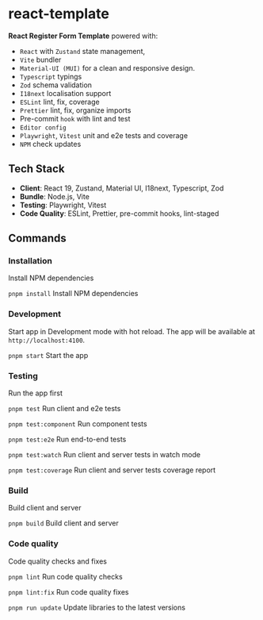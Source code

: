 # react-template

**React Register Form Template** powered with:
- `React` with `Zustand` state management,
- `Vite` bundler
- `Material-UI (MUI)` for a clean and responsive design.
- `Typescript` typings
- `Zod` schema validation
- `I18next` localisation support
- `ESLint` lint, fix, coverage
- `Prettier` lint, fix, organize imports
- Pre-commit `hook` with lint and test
- `Editor config`
- `Playwright`, `Vitest` unit and e2e tests and coverage
- `NPM` check updates

## Tech Stack
- **Client**: React 19, Zustand, Material UI, I18next, Typescript, Zod
- **Bundle**: Node.js, Vite
- **Testing**: Playwright, Vitest
- **Code Quality**: ESLint, Prettier, pre-commit hooks, lint-staged

## Commands

### Installation

Install NPM dependencies

`pnpm install` Install NPM dependencies

### Development

Start app in Development mode with hot reload.
The app will be available at `http://localhost:4100`.

`pnpm start` Start the app

### Testing

Run the app first

`pnpm test` Run client and e2e tests

`pnpm test:component` Run component tests

`pnpm test:e2e` Run end-to-end tests

`pnpm test:watch` Run client and server tests in watch mode

`pnpm test:coverage` Run client and server tests coverage report

### Build

Build client and server

`pnpm build` Build client and server

### Code quality

Code quality checks and fixes

`pnpm lint` Run code quality checks

`pnpm lint:fix` Run code quality fixes

`pnpm run update` Update libraries to the latest versions